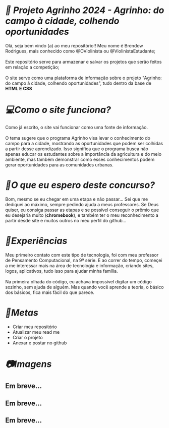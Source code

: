 # *📰 Projeto Agrinho 2024 - Agrinho: do campo à cidade, colhendo oportunidades*

Olá, seja bem vindo (a) ao meu repositório!! Meu nome é Brendow Rodrigues, mais conhecido como @OViolinista ou @ViolinistaEstudante;
<br></br>
Este repositório serve para armazenar e salvar os projetos que serão feitos em relação a competição;
<br></br>
O site serve como uma plataforma de informação sobre o projeto "Agrinho: do campo à cidade, colhendo oportunidades", tudo dentro da base de **HTML E CSS**

# *💻Como o site funciona?*
Como já escrito, o site vai funcionar como uma fonte de informação.
<br></br>
O tema sugere que o programa Agrinho visa levar o conhecimento do campo para a cidade, mostrando as oportunidades que podem ser colhidas a partir desse aprendizado. Isso significa que o programa busca não apenas educar os estudantes sobre a importância da agricultura e do meio ambiente, mas também demonstrar como esses conhecimentos podem gerar oportunidades para as comunidades urbanas.

# *💯O que eu espero deste concurso?*
Bom, mesmo se eu chegar em uma etapa e não passar... Sei que me dediquei ao máximo, sempre pedindo ajuda a meus professores. Se Deus quiser, eu consiga passar as etapas e se possível conseguir o prêmio que eu desejaria muito (**chromebook**), e também ter o meu reconhecimento a partir desde site e muitos outros no meu perfil do github...

# *📔Experiências*
Meu primeiro contato com este tipo de tecnologia, foi com meu professor de Pensamento Computacional, na 9ª série. E ao correr do tempo, começei a me interessar mais na área de tecnologia e informação, criando sites, logos, aplicativos, tudo isso para ajudar minha família.
<br></br>
Na primeira olhada do código, eu achava impossível digitar um código sozinho, sem ajuda de alguém. Mas quando você aprende a teoria, o básico dos básicos, fica mais fácil do que parece.

# *📌Metas*
<ul>
  <li>Criar meu repositório</li>
  <li>Atualizar meu read me</li>
  <li>Criar o projeto</li>
  <li>Anexar e postar no github</li>
</ul>

# *📷Imagens*
Em breve...
--
Em breve...
--
Em breve...
--



          

